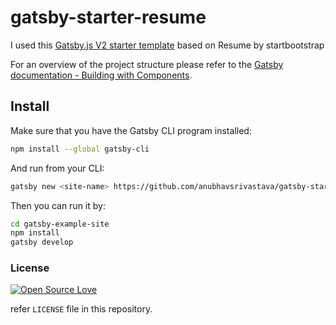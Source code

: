 # gatsby-starter-resume

I used this [Gatsby.js V2 starter template](https://github.com/anubhavsrivastava/gatsby-starter-resume) based on Resume by startbootstrap

For an overview of the project structure please refer to the [Gatsby documentation - Building with Components](https://www.gatsbyjs.org/docs/building-with-components/).

## Install

Make sure that you have the Gatsby CLI program installed:

```sh
npm install --global gatsby-cli
```

And run from your CLI:

```sh
gatsby new <site-name> https://github.com/anubhavsrivastava/gatsby-starter-resume
```

Then you can run it by:

```sh
cd gatsby-example-site
npm install
gatsby develop
```

### License

[![Open Source Love](https://badges.frapsoft.com/os/mit/mit.svg?v=102)](LICENSE)

refer `LICENSE` file in this repository.
